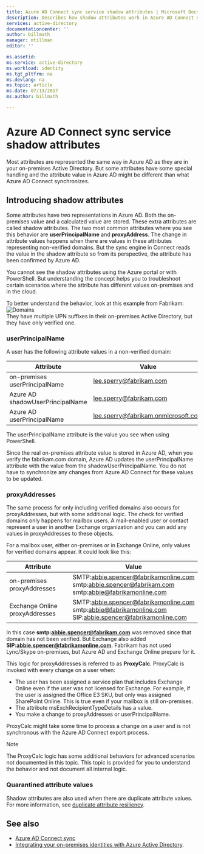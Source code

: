 ```yaml
---
title: Azure AD Connect sync service shadow attributes | Microsoft Docs
description: Describes how shadow attributes work in Azure AD Connect sync service.
services: active-directory
documentationcenter: ''
author: billmath
manager: mtillman
editor: ''

ms.assetid:
ms.service: active-directory
ms.workload: identity
ms.tgt_pltfrm: na
ms.devlang: na
ms.topic: article
ms.date: 07/13/2017
ms.author: billmath

---
```

# Azure AD Connect sync service shadow attributes
Most attributes are represented the same way in Azure AD as they are in your on-premises Active Directory. But some attributes have some special handling and the attribute value in Azure AD might be different than what Azure AD Connect synchronizes.

## Introducing shadow attributes
Some attributes have two representations in Azure AD. Both the on-premises value and a calculated value are stored. These extra attributes are called shadow attributes. The two most common attributes where you see this behavior are **userPrincipalName** and **proxyAddress**. The change in attribute values happens when there are values in these attributes representing non-verified domains. But the sync engine in Connect reads the value in the shadow attribute so from its perspective, the attribute has been confirmed by Azure AD.

You cannot see the shadow attributes using the Azure portal or with PowerShell. But understanding the concept helps you to troubleshoot certain scenarios where the attribute has different values on-premises and in the cloud.

To better understand the behavior, look at this example from Fabrikam:  
![Domains](./media/active-directory-aadconnectsyncservice-shadow-attributes/domains.png)  
They have multiple UPN suffixes in their on-premises Active Directory, but they have only verified one.

### userPrincipalName
A user has the following attribute values in a non-verified domain:

| Attribute | Value |
| --- | --- |
| on-premises userPrincipalName | lee.sperry@fabrikam.com |
| Azure AD shadowUserPrincipalName | lee.sperry@fabrikam.com |
| Azure AD userPrincipalName | lee.sperry@fabrikam.onmicrosoft.com |

The userPrincipalName attribute is the value you see when using PowerShell.

Since the real on-premises attribute value is stored in Azure AD, when you verify the fabrikam.com domain, Azure AD updates the userPrincipalName attribute with the value from the shadowUserPrincipalName. You do not have to synchronize any changes from Azure AD Connect for these values to be updated.

### proxyAddresses
The same process for only including verified domains also occurs for proxyAddresses, but with some additional logic. The check for verified domains only happens for mailbox users. A mail-enabled user or contact represent a user in another Exchange organization and you can add any values in proxyAddresses to these objects.

For a mailbox user, either on-premises or in Exchange Online, only values for verified domains appear. It could look like this:

| Attribute | Value |
| --- | --- |
| on-premises proxyAddresses | SMTP:abbie.spencer@fabrikamonline.com</br>smtp:abbie.spencer@fabrikam.com</br>smtp:abbie@fabrikamonline.com |
| Exchange Online proxyAddresses | SMTP:abbie.spencer@fabrikamonline.com</br>smtp:abbie@fabrikamonline.com</br>SIP:abbie.spencer@fabrikamonline.com |

In this case **smtp:abbie.spencer@fabrikam.com** was removed since that domain has not been verified. But Exchange also added **SIP:abbie.spencer@fabrikamonline.com**. Fabrikam has not used Lync/Skype on-premises, but Azure AD and Exchange Online prepare for it.

This logic for proxyAddresses is referred to as **ProxyCalc**. ProxyCalc is invoked with every change on a user when:

- The user has been assigned a service plan that includes Exchange Online even if the user was not licensed for Exchange. For example, if the user is assigned the Office E3 SKU, but only was assigned SharePoint Online. This is true even if your mailbox is still on-premises.
- The attribute msExchRecipientTypeDetails has a value.
- You make a change to proxyAddresses or userPrincipalName.

ProxyCalc might take some time to process a change on a user and is not synchronous with the Azure AD Connect export process.

> [!NOTE]
> The ProxyCalc logic has some additional behaviors for advanced scenarios not documented in this topic. This topic is provided for you to understand the behavior and not document all internal logic.

### Quarantined attribute values
Shadow attributes are also used when there are duplicate attribute values. For more information, see [duplicate attribute resiliency](active-directory-aadconnectsyncservice-duplicate-attribute-resiliency.md).

## See also
* [Azure AD Connect sync](active-directory-aadconnectsync-whatis.md)
* [Integrating your on-premises identities with Azure Active Directory](active-directory-aadconnect.md).
